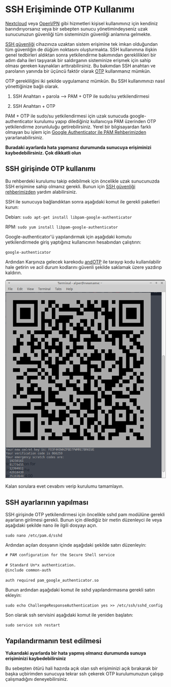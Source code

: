 # SSH Erişiminde OTP Kullanımı

[Nextcloud](https://nextcloud.com/) veya [OpenVPN](ag_guvenligi/vpn.md) gibi hizmetleri kişisel kullanımınız için kendiniz barındırıyorsanız veya bir sebepten sunucu yönetimindeyseniz uzak sunucunuzun güvenliği tüm sisteminizin güvenliği anlamına gelmekte.

[SSH güvenliği](ssh.md) cihazınıza uzaktan sistem erişimine tek imkan olduğundan tüm güvenliğin de düğüm noktasını oluşturmakta. SSH kullanımına ilişkin genel tedbirleri aldıktan sonra yetkilendirme bakımından gereklilikleri bir adım daha ileri taşıyarak bir saldırganın sisteminize erişmek için sahip olması gereken kaynakları arttırabilirsiniz. Bu bakımdan SSH anahtarı ve parolanın yanında bir üçüncü faktör olarak [OTP](beseri_guvenlik/2fa.md) kullanmanız mümkün.

OTP gerekliliğini iki şekilde uygulamanız mümkün. Bu SSH kullanımınızı nasıl yönettiğinize bağlı olarak.

1. SSH Anahtarı + parola --> PAM + OTP ile sudo/su yetkilendirmesi

2. SSH Anahtarı + OTP

PAM + OTP ile sudo/su yetkilendirmesi için uzak sunucuda google-authenticator kurulumu yapıp dilediğiniz kullanıcıya PAM üzerinden OTP yetkilendirme zorunluluğu getirebilirsiniz. Yerel bir bilgisayardan farklı olmayan bu işlem için [Google Authenticator ile PAM Rehberimizden](ga_pam.md) yararlanabilirsiniz.

**Buradaki ayarlarda hata yapmanız durumunda sunucuya erişiminizi kaybedebilirsiniz. Çok dikkatli olun**

## SSH girişinde OTP kullanımı

Bu rehberdeki kurulumu takip edebilmek için öncelikle uzak sunucunuzda SSH erişimine sahip olmanız gerekli. Bunun için [SSH güvenliği rehberimizden](ssh.md) yardım alabilirsiniz.

SSH ile sunucuya bağlandıktan sonra aşağıdaki komut ile gerekli paketleri kurun:

Debian:	`sudo apt-get install libpam-google-authenticator`

RPM:	`sudo yum install libpam-google-authenticator`

Google-authenticator'ü yapılandırmak için aşağıdaki komutu yetkilendirmede giriş yaptığınız kullanıcının hesabından çalıştırın:

`google-authenticator`

Ardından Karşınıza gelecek karekodu [andOTP](beseri_guvenlik/andotp.md) ile tarayıp kodu kullanılabilir hale getirin ve acil durum kodlarını güvenli şekilde saklamak üzere yazdırıp kaldırın.

![alt-text](ga/qrcode.png)

Kalan sorulara evet cevabını verip kurulumu tamamlayın.

## SSH ayarlarının yapılması

SSH girişinde OTP yetkilendirmesi için öncelikle sshd pam modülüne gerekli ayarların girilmesi gerekli. Bunun için dilediğiz bir metin düzenleyci ile veya aşağıdaki şekilde nano ile ilgili dosyayı açın.

`sudo nano /etc/pam.d/sshd`

Ardından açılan dosyanın içinde aşağıdaki şekilde satırı düzenleyin:


```
# PAM configuration for the Secure Shell service

# Standard Un*x authentication.
@include common-auth

auth required pam_google_authenticator.so
```

Bunun ardından aşağıdaki komut ile sshd yapılandırmasına gerekli satırı ekleyin:

`sudo echo ChallengeResponseAuthentication yes >> /etc/ssh/sshd_config`

Son olarak ssh servisini aşağıdaki komut ile yeniden başlatın:

`sudo service ssh restart`

## Yapılandırmanın test edilmesi

**Yukarıdaki ayarlarda bir hata yapmış olmanız durumunda sunuya erişiminizi kaybedebilirsiniz**

Bu sebepten ötürü hali hazırda açık olan ssh erişiminizi açık bırakarak bir başka uçbirimden sunucuya tekrar ssh çekerek OTP kurulumunuzun çalışıp çalışmadığını deneyebilirsiniz.
